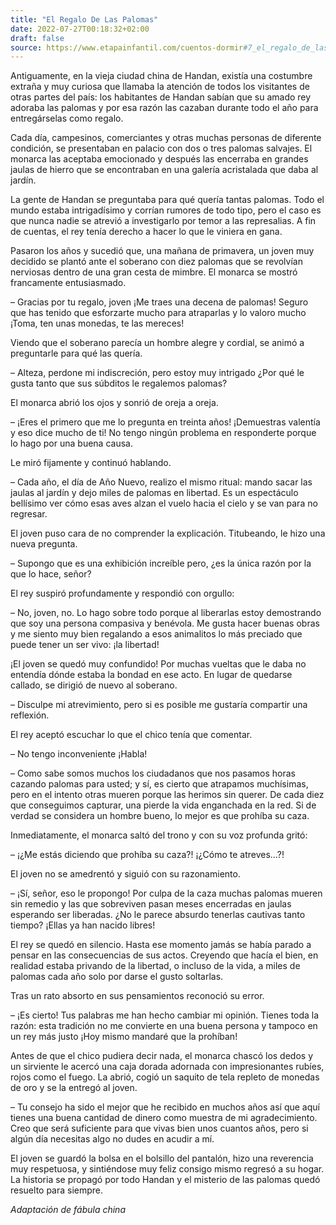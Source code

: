 ```yaml
---
title: "El Regalo De Las Palomas"
date: 2022-07-27T00:18:32+02:00
draft: false
source: https://www.etapainfantil.com/cuentos-dormir#7_el_regalo_de_las_palomas
---
```


Antiguamente, en la vieja ciudad china de Handan, existía una costumbre extraña y muy curiosa que llamaba la atención de todos los visitantes de otras partes del país: los habitantes de Handan sabían que su amado rey adoraba las palomas y por esa razón las cazaban durante todo el año para entregárselas como regalo.

Cada día, campesinos, comerciantes y otras muchas personas de diferente condición, se presentaban en palacio con dos o tres palomas salvajes. El monarca las aceptaba emocionado y después las encerraba en grandes jaulas de hierro que se encontraban en una galería acristalada que daba al jardín.

La gente de Handan se preguntaba para qué quería tantas palomas. Todo el mundo estaba intrigadísimo y corrían rumores de todo tipo, pero el caso es que nunca nadie se atrevió a investigarlo por temor a las represalias. A fin de cuentas, el rey tenía derecho a hacer lo que le viniera en gana.

Pasaron los años y sucedió que, una mañana de primavera, un joven muy decidido se plantó ante el soberano con diez palomas que se revolvían nerviosas dentro de una gran cesta de mimbre. El monarca se mostró francamente entusiasmado.

– Gracias por tu regalo, joven ¡Me traes una decena de palomas! Seguro que has tenido que esforzarte mucho para atraparlas y lo valoro mucho ¡Toma, ten unas monedas, te las mereces!

Viendo que el soberano parecía un hombre alegre y cordial, se animó a preguntarle para qué las quería.

– Alteza, perdone mi indiscreción, pero estoy muy intrigado ¿Por qué le gusta tanto que sus súbditos le regalemos palomas?

El monarca abrió los ojos y sonrió de oreja a oreja.

– ¡Eres el primero que me lo pregunta en treinta años! ¡Demuestras valentía y eso dice mucho de ti! No tengo ningún problema en responderte porque lo hago por una buena causa.

Le miró fijamente y continuó hablando.

– Cada año, el día de Año Nuevo, realizo el mismo ritual: mando sacar las jaulas al jardín y dejo miles de palomas en libertad. Es un espectáculo bellísimo ver cómo esas aves alzan el vuelo hacia el cielo y se van para no regresar.

El joven puso cara de no comprender la explicación. Titubeando, le hizo una nueva pregunta.

– Supongo que es una exhibición increíble pero, ¿es la única razón por la que lo hace, señor?

El rey suspiró profundamente y respondió con orgullo:

– No, joven, no. Lo hago sobre todo porque al liberarlas estoy demostrando que soy una persona compasiva y benévola. Me gusta hacer buenas obras y me siento muy bien regalando a esos animalitos lo más preciado que puede tener un ser vivo: ¡la libertad!

¡El joven se quedó muy confundido! Por muchas vueltas que le daba no entendía dónde estaba la bondad en ese acto. En lugar de quedarse callado, se dirigió de nuevo al soberano.

– Disculpe mi atrevimiento, pero si es posible me gustaría compartir una reflexión.

El rey aceptó escuchar lo que el chico tenía que comentar.

– No tengo inconveniente ¡Habla!

– Como sabe somos muchos los ciudadanos que nos pasamos horas cazando palomas para usted; y sí, es cierto que atrapamos muchísimas, pero en el intento otras mueren porque las herimos sin querer. De cada diez que conseguimos capturar, una pierde la vida enganchada en la red. Si de verdad se considera un hombre bueno, lo mejor es que prohíba su caza.

Inmediatamente, el monarca saltó del trono y con su voz profunda gritó:

– ¡¿Me estás diciendo que prohíba su caza?! ¡¿Cómo te atreves…?!

El joven no se amedrentó y siguió con su razonamiento.

– ¡Sí, señor, eso le propongo! Por culpa de la caza muchas palomas mueren sin remedio y las que sobreviven pasan meses encerradas en jaulas esperando ser liberadas. ¿No le parece absurdo tenerlas cautivas tanto tiempo? ¡Ellas ya han nacido libres!

El rey se quedó en silencio. Hasta ese momento jamás se había parado a pensar en las consecuencias de sus actos. Creyendo que hacía el bien, en realidad estaba privando de la libertad, o incluso de la vida, a miles de palomas cada año solo por darse el gusto soltarlas.

Tras un rato absorto en sus pensamientos reconoció su error.

– ¡Es cierto! Tus palabras me han hecho cambiar mi opinión. Tienes toda la razón: esta tradición no me convierte en una buena persona y tampoco en un rey más justo  ¡Hoy mismo mandaré que la prohíban!

Antes de que el chico pudiera decir nada, el monarca chascó los dedos y un sirviente le acercó una caja dorada adornada con impresionantes rubíes, rojos como el fuego. La abrió, cogió un saquito de tela repleto de monedas de oro y se la entregó al joven.

– Tu consejo ha sido el mejor que he recibido en muchos años así que aquí tienes una buena cantidad de dinero como muestra de mi agradecimiento. Creo que será suficiente para que vivas bien unos cuantos años, pero si algún día necesitas algo no dudes en acudir a mí.

El joven se guardó la bolsa en el bolsillo del pantalón, hizo una reverencia muy respetuosa, y sintiéndose muy feliz consigo mismo regresó a su hogar. La historia se propagó por todo Handan y el misterio de las palomas quedó resuelto para siempre.

*Adaptación de fábula china*

